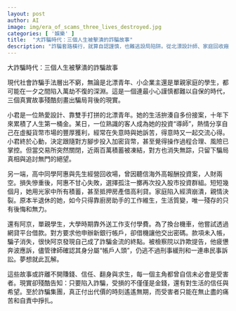 ```yaml
---
layout: post
author: AI
image: img/era_of_scams_three_lives_destroyed.jpg
categories: [ '娛樂' ]
title:  "大詐騙時代：三個人生被擊潰的詐騙故事"
description: "詐騙套路橫行，就算自認謹慎，也難逃設局陷阱。從北漂設計師、家庭回收廠女主到單親學生，三種身份三場噩夢，親身體驗賺錢、信任、求生卻一次次跌入深淵。失去的不只是金錢，還有人生信念與改變命運的希望。"
---
```

大詐騙時代：三個人生被擊潰的詐騙故事

現代社會詐騙手法層出不窮，無論是北漂青年、小企業主還是單親家庭的學生，都可能在一夕之間陷入萬劫不復的深淵。這是一個連最小心謹慎都難以自保的時代，三個真實故事殘酷刻畫出騙局背後的現實。

小君是一位熱愛設計、靠雙手打拼的北漂青年。她的生活拚湊自多份接案，十年下來累積了人生第一桶金。某日，一位熟識的客人成為她的投資“導師”，熱情分享自己在虛擬貨幣市場的豐厚獲利，經常在失意時與她訴苦，得意時又一起交流心得。小君終於心動，決定跟隨對方腳步投入加密貨幣，甚至覺得操作過程合理、風險已掌控。但當交易所突然關閉，近兩百萬積蓄被凍結，對方也消失無踪，只留下騙局真相與追討無門的絕望。

另一端，高中同學阿惠與先生經營回收場，曾因聽信海外高報酬投資案，人財兩空。損失慘重後，阿惠不甘心失敗，選擇孤注一擲再次投入股市投資群組。短短幾個月，她用光家中所有積蓄，甚至抵押房產借高利貸。家庭陷入經濟崩潰，親情決裂。原本半退休的她，如今只得靠廚房助手的工作維生，生活質變，唯一殘存的只有後悔和無力。

還有阿京，單親學生，大學時期靠外送工作支付學費。為了換台機車，他嘗試透過網貸平台借款。對方要求他申辦新銀行帳戶，卻借機讓他交出密碼。款項未入帳，騙子消失，很快阿京發現自己成了詐騙金流的終點。被檢察院以詐欺提告，他疲憊奔波應訴，儘管律師確認其身分屬“帳戶人頭”，仍逃不過刑事緩刑和一連串民事訴訟。夢想就此瓦解。

這些故事或許離不開賺錢、信任、翻身與求生，每一個主角都曾自信未必會是受害者。現實卻殘酷告知：只要陷入詐騙，受損的不僅僅是金錢，還有對生活的信任與希望。至於詐騙集團，真正付出代價的時刻遙遙無期，而受害者只能在無止盡的痛苦和自責中掙扎。